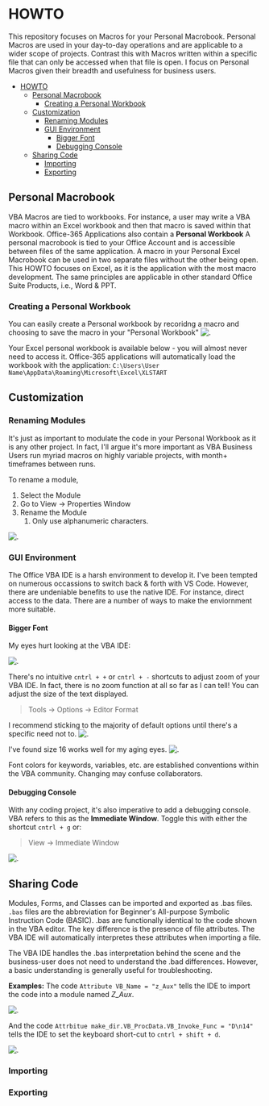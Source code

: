 # HOWTO 
This repository focuses on Macros for your Personal Macrobook. Personal Macros are used in your day-to-day operations and are applicable to a wider scope of projects. Contrast this with Macros written within a specific file that can only be accessed when that file is open. I focus on Personal Macros given their breadth and usefulness for business users.

- [HOWTO](#howto)
  - [Personal Macrobook](#personal-macrobook)
    - [Creating a Personal Workbook](#creating-a-personal-workbook)
  - [Customization](#customization)
    - [Renaming Modules](#renaming-modules)
    - [GUI Environment](#gui-environment)
      - [Bigger Font](#bigger-font)
      - [Debugging Console](#debugging-console)
  - [Sharing Code](#sharing-code)
    - [Importing](#importing)
    - [Exporting](#exporting)


## Personal Macrobook
VBA Macros are tied to workbooks. For instance, a user may write a VBA macro within an Excel workbook and then that macro is saved within that Workbook.  Office-365 Applications also contain a **Personal Workbook** A personal macrobook is tied to your Office Account and is accessible between files of the same application. A macro in your Personal Excel Macrobook can be used in two separate files without the other being open. This HOWTO focuses on Excel, as it is the application with the most macro development. The same principles are applicable in other standard Office Suite Products, i.e., Word & PPT. 

### Creating a Personal Workbook
You can easily create a Personal workbook by recoridng a macro and choosing to save the macro in your "Personal Workbook"
![.](https://github.com/jaimiles23/VBA-Operations/blob/main/_images/howto/StoreInPersonalWb.png?raw=true)

Your Excel personal workbook is available below - you will almost never need to access it. Office-365 applications will automatically load the workbook with the application:
    `C:\Users\User Name\AppData\Roaming\Microsoft\Excel\XLSTART`


## Customization 

### Renaming Modules
It's just as important to modulate the code in your Personal Workbook as it is any other project. In fact, I'll argue it's more important as VBA Business Users run myriad macros on highly variable projects, with month+ timeframes between runs.

To rename a module, 
1. Select the Module
2. Go to View -> Properties Window
3. Rename the Module
   1. Only use alphanumeric characters.


![.](https://github.com/jaimiles23/VBA-Operations/blob/main/_images/howto/RenameModule.png?raw=true)


### GUI Environment
The Office VBA IDE is a harsh environment to develop it. I've been tempted on numerous occassions to switch back & forth with VS Code. However, there are undeniable benefits to use the native IDE. For instance, direct access to the data. There are a number of ways to make the enviornment more suitable.

#### Bigger Font
My eyes hurt looking at the VBA IDE:

![.](https://github.com/jaimiles23/VBA-Operations/blob/main/_images/howto/IDE_UnadjustedFont.png?raw=true)

There's no intuitive `cntrl + +` or `cntrl + -` shortcuts to adjust zoom of your VBA IDE. In fact, there is no zoom function at all so far as I can tell! You can adjust the size of the text displayed. 
> Tools -> Options -> Editor Format

I recommend sticking to the majority of default options until there's a specific need not to. 
![.](https://github.com/jaimiles23/VBA-Operations/blob/main/_images/howto/Options_FontEditor.png?raw=true)

I've found size 16 works well for my aging eyes. 
![.](https://raw.githubusercontent.com/jaimiles23/VBA-Operations/main/_images/howto/IDE_LargerFont.png?raw=true)

Font colors for keywords, variables, etc. are established conventions within the VBA community. Changing may confuse collaborators.

#### Debugging Console
With any coding project, it's also imperative to add a debugging console. VBA refers to this as the **Immediate Window**. Toggle this with either the shortcut `cntrl + g` or:
> View -> Immediate Window

![.](https://github.com/jaimiles23/VBA-Operations/blob/main/_images/howto/HelloWorld.png?raw=true)


## Sharing Code
Modules, Forms, and Classes can be imported and exported as .bas files. `.bas` files are the abbreviation for Beginner's All-purpose Symbolic Instruction Code (BASIC). .bas are functionally identical to the code shown in the VBA editor. The key difference is the presence of file attributes. The VBA IDE will automatically interpretes these attributes when importing a file.

The VBA IDE handles the .bas interpretation behind the scene and the business-user does not need to understand the .bad differences. However, a basic understanding is generally useful for troubleshooting. 

**Examples:**
The code `Attribute VB_Name = "z_Aux"` tells the IDE to import the code into a module named *Z_Aux*.

![.](https://github.com/jaimiles23/VBA-Operations/blob/main/_images/howto/attrb_module_name.PNG?raw=true)

And the code `Attrbitue make_dir.VB_ProcData.VB_Invoke_Func = "D\n14"` tells the IDE to set the keyboard short-cut to `cntrl + shift + d`. 

![.](https://github.com/jaimiles23/VBA-Operations/blob/main/_images/howto/attr_VB_Invoke_Func.PNG?raw=true)


### Importing


### Exporting


